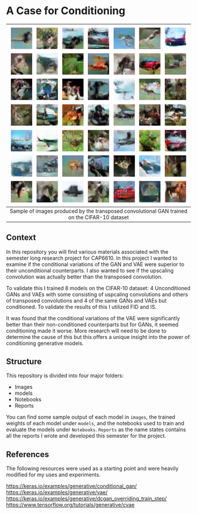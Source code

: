 # A Case for Conditioning

 
| ![Results.jpg](./images/cond-trans-conv-gan.png) | 
|:--:| 
| Sample of images produced by the transposed convolutional GAN trained on the CIFAR-10 dataset |
## Context

In this repository you will find various materials associated with the semester long research project for CAP6610. In this project I wanted to examine if the conditional variations of the GAN and VAE were superior to their unconditional counterparts. I also wanted to see if the upscaling convolution was actually better than the transposed convolution. 

To validate this I trained 8 models on the CIFAR-10 dataset: 4 Unconditioned GANs and VAEs with some consisting of uspcaling convolutions and others of transposed convolutions and 4 of the same GANs and VAEs but conditioned. To validate the results of this I utilized FID and IS.

It was found that the conditional variations of the VAE were significantly better than their non-conditioned counterparts but for GANs, it seemed conditioning made it worse. More research will need to be done to determine the cause of this but this offers a unique insight into the power of conditioning generative models.

## Structure

This repository is divided into four major folders:

- Images 
- models
- Notebooks
- Reports

You can find some sample output of each model in `images`, the trained weights of each model under `models`, and the notebooks used to train and evaluate the models under `Notebooks`. `Reports` as the name states contains all the reports I wrote and developed this semester for the project.

## References

The following resources were used as a starting point and were heavily modified for my uses and experiments.

https://keras.io/examples/generative/conditional_gan/
https://keras.io/examples/generative/vae/
https://keras.io/examples/generative/dcgan_overriding_train_step/
https://www.tensorflow.org/tutorials/generative/cvae